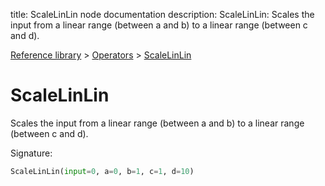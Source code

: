title: ScaleLinLin node documentation
description: ScaleLinLin: Scales the input from a linear range (between a and b) to a linear range (between c and d).

[Reference library](../../index.md) > [Operators](../index.md) > [ScaleLinLin](index.md)

# ScaleLinLin

Scales the input from a linear range (between a and b) to a linear range (between c and d).

Signature:
```python
ScaleLinLin(input=0, a=0, b=1, c=1, d=10)
```
